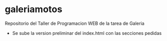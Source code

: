 # galeriamotos
Repositorio del Taller de Programacion WEB de la tarea de Galeria

- Se sube la version preliminar del index.html con las secciones pedidas
